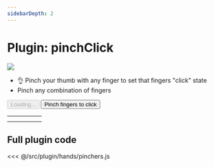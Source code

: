 ```yaml
---
sidebarDepth: 2
---
```

# Plugin: pinchClick

<Window>
  <div class="row">
    <div class="col-6"><img src="https://media4.giphy.com/media/tQ1vFtoMWWpgdCoJJj/giphy.gif"></div>
    <div class="col-6">
      <ul>
        <li>👌 Pinch your thumb with any finger to set that fingers "click" state</li>
        <li>Pinch any combination of fingers</li>
      </ul>
      <HandsfreeToggle class="full-width handsfree-hide-when-started-without-hands" text-off="Pinch fingers to click" text-on="Stop Hands" :opts="demoOpts" />
      <button class="handsfree-show-when-started-without-hands handsfree-show-when-loading" disabled><Fa-Spinner spin /> Loading...</button>
      <button class="handsfree-show-when-started-without-hands handsfree-hide-when-loading" @click="startDemo"><Fa-Video /> Pinch fingers to click</button>
    </div>
  </div>
</Window>

<table class="finger-pincher-table">
  <tr>
    <td>
      <div class="finger-pincher handsfree-show-when-finger-pinched-0-0"></div>
      <div class="finger-pincher handsfree-hide-when-finger-pinched-0-0"></div>
    </td>
    <td>
      <div class="finger-pincher handsfree-show-when-finger-pinched-0-1"></div>
      <div class="finger-pincher handsfree-hide-when-finger-pinched-0-1"></div>
    </td>
    <td>
      <div class="finger-pincher handsfree-show-when-finger-pinched-0-2"></div>
      <div class="finger-pincher handsfree-hide-when-finger-pinched-0-2"></div>
    </td>
    <td>
      <div class="finger-pincher handsfree-show-when-finger-pinched-0-3"></div>
      <div class="finger-pincher handsfree-hide-when-finger-pinched-0-3"></div>
    </td>
    <td>
      <div class="finger-pincher handsfree-show-when-finger-pinched-0-4"></div>
      <div class="finger-pincher handsfree-hide-when-finger-pinched-0-4"></div>
    </td>
  </tr>
  <tr>
    <td>
      <div class="finger-pincher handsfree-show-when-finger-pinched-0-0"></div>
      <div class="finger-pincher handsfree-hide-when-finger-pinched-0-0"></div>
    </td>
    <td>
      <div class="finger-pincher handsfree-show-when-finger-pinched-0-1"></div>
      <div class="finger-pincher handsfree-hide-when-finger-pinched-0-1"></div>
    </td>
    <td>
      <div class="finger-pincher handsfree-show-when-finger-pinched-0-2"></div>
      <div class="finger-pincher handsfree-hide-when-finger-pinched-0-2"></div>
    </td>
    <td>
      <div class="finger-pincher handsfree-show-when-finger-pinched-0-3"></div>
      <div class="finger-pincher handsfree-hide-when-finger-pinched-0-3"></div>
    </td>
    <td>
      <div class="finger-pincher handsfree-show-when-finger-pinched-0-4"></div>
      <div class="finger-pincher handsfree-hide-when-finger-pinched-0-4"></div>
    </td>
  </tr>
</table>


## Full plugin code

<<< @/src/plugin/hands/pinchers.js


<!-- Code -->
<script>
export default {
  data () {
    return {
      demoOpts: {
        weboji: false,
        hands: true,
        facemesh: false,
        pose: false,
        holistic: false,

        plugin: {
          pinchers: {enabled: true}
        }
      }
    }
  },

  methods: {
    /**
     * Start the page with our preset options
     */
    startDemo () {
      this.$root.handsfree.update(this.demoOpts)
    }
  }
}
</script>

<style lang="stylus">
.finger-pincher-table
  td
    text-align center

.finger-pincher
  display inline-block
  width 32px
  height 32px
  border-radius 32px
  background #f00

  &:first-child
    background #000
</style>